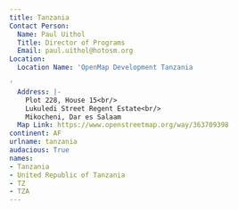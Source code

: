 ```yaml
---
title: Tanzania
Contact Person:
  Name: Paul Uithol
  Title: Director of Programs
  Email: paul.uithol@hotosm.org
Location:
  Location Name: 'OpenMap Development Tanzania

'
  Address: |-
    Plot 228, House 15<br/>
    Lukuledi Street Regent Estate<br/>
    Mikocheni, Dar es Salaam
  Map Link: https://www.openstreetmap.org/way/363709398
continent: AF
urlname: tanzania
audacious: True
names:
- Tanzania
- United Republic of Tanzania
- TZ
- TZA
---
```

